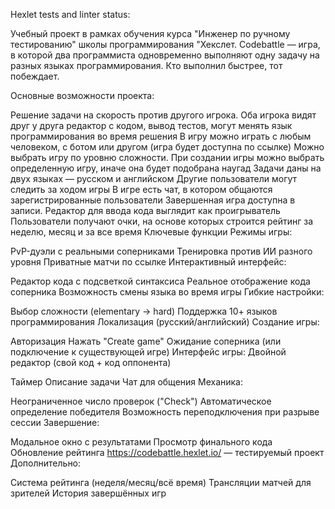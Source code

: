 Hexlet tests and linter status:

Учебный проект в рамках обучения курса "Инженер по ручному тестированию" школы программирования "Хекслет. Codebattle — игра, в которой два программиста одновременно выполняют одну задачу на разных языках программирования. Кто выполнил быстрее, тот побеждает.

Основные возможности проекта:

Решение задачи на скорость против другого игрока. Оба игрока видят друг у друга редактор с кодом, вывод тестов, могут менять язык программирования во время решения
В игру можно играть с любым человеком, с ботом или другом (игра будет доступна по ссылке)
Можно выбрать игру по уровню сложности. При создании игры можно выбрать определенную игру, иначе она будет подобрана наугад
Задачи даны на двух языках — русском и английском
Другие пользователи могут следить за ходом игры
В игре есть чат, в котором общаются зарегистрированные пользователи
Завершенная игра доступна в записи. Редактор для ввода кода выглядит как проигрыватель
Пользователи получают очки, на основе которых строится рейтинг за неделю, месяц и за все время
Ключевые функции Режимы игры:

PvP-дуэли с реальными соперниками
Тренировка против ИИ разного уровня
Приватные матчи по ссылке
Интерактивный интерфейс:

Редактор кода с подсветкой синтаксиса
Реальное отображение кода соперника
Возможность смены языка во время игры
Гибкие настройки:

Выбор сложности (elementary → hard)
Поддержка 10+ языков программирования
Локализация (русский/английский)
Создание игры:

Авторизация
Нажать "Create game"
Ожидание соперника (или подключение к существующей игре)
Интерфейс игры: Двойной редактор (свой код + код оппонента)

Таймер
Описание задачи
Чат для общения
Механика:

Неограниченное число проверок ("Check")
Автоматическое определение победителя
Возможность переподключения при разрыве сессии
Завершение:

Модальное окно с результатами
Просмотр финального кода
Обновление рейтинга
https://codebattle.hexlet.io/ — тестируемый проект
Дополнительно:

Система рейтинга (неделя/месяц/всё время)
Трансляции матчей для зрителей
История завершённых игр
